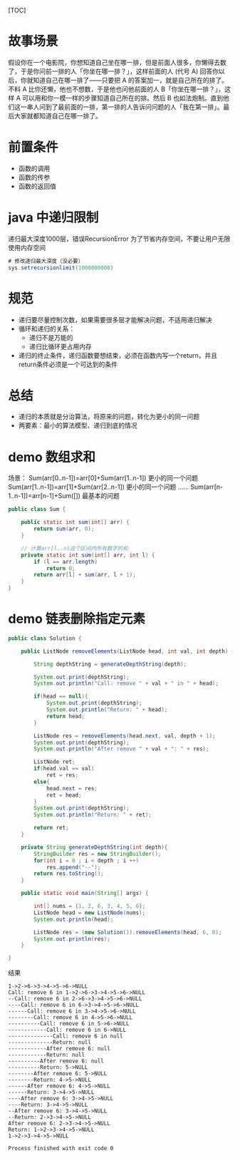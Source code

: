[TOC]

# 故事场景
假设你在一个电影院，你想知道自己坐在哪一排，但是前面人很多，你懒得去数了，于是你问前一排的人「你坐在哪一排？」，这样前面的人 (代号 A) 回答你以后，你就知道自己在哪一排了——只要把 A 的答案加一，就是自己所在的排了。不料 A 比你还懒，他也不想数，于是他也问他前面的人 B「你坐在哪一排？」，这样 A 可以用和你一模一样的步骤知道自己所在的排。然后 B 也如法炮制。直到他们这一串人问到了最前面的一排，第一排的人告诉问问题的人「我在第一排」。最后大家就都知道自己在哪一排了。

# 前置条件
+ 函数的调用
+ 函数的传参
+ 函数的返回值

# java 中递归限制
递归最大深度1000层，错误RecursionError
为了节省内存空间，不要让用户无限使用内存空间

```java
# 修改递归最大深度（没必要）
sys.setrecursionlimit(1000000000)
```

# 规范
+ 递归要尽量控制次数，如果需要很多层才能解决问题，不适用递归解决
+ 循环和递归的关系：
    + 递归不是万能的
    + 递归比循环更占用内存
+ 递归的终止条件，递归函数要想结束，必须在函数内写一个return，并且return条件必须是一个可达到的条件

# 总结
+ 递归的本质就是分治算法，将原来的问题，转化为更小的同一问题
+ 两要素：最小的算法模型、递归到底的情况

# demo 数组求和
场景：
Sum(arr[0..n-1])=arr[0]+Sum(arr[1..n-1]) 更小的同一个问题
Sum(arr[1..n-1])=arr[1]+Sum(arr[2..n-1]) 更小的同一个问题
......
Sum(arr[n-1..n-1])=arr[n-1]+Sum([]) 最基本的问题

```java
public class Sum {

    public static int sum(int[] arr) {
        return sum(arr, 0);
    }

    // 计算arr[l..n)这个区间内所有数字的和
    private static int sum(int[] arr, int l) {
        if (l == arr.length)
            return 0;
        return arr[l] + sum(arr, l + 1);
    }
}
```

# demo 链表删除指定元素
```java
public class Solution {

    public ListNode removeElements(ListNode head, int val, int depth) {

        String depthString = generateDepthString(depth);

        System.out.print(depthString);
        System.out.println("Call: remove " + val + " in " + head);

        if(head == null){
            System.out.print(depthString);
            System.out.println("Return: " + head);
            return head;
        }

        ListNode res = removeElements(head.next, val, depth + 1);
        System.out.print(depthString);
        System.out.println("After remove " + val + ": " + res);

        ListNode ret;
        if(head.val == val)
            ret = res;
        else{
            head.next = res;
            ret = head;
        }
        System.out.print(depthString);
        System.out.println("Return: " + ret);

        return ret;
    }

    private String generateDepthString(int depth){
        StringBuilder res = new StringBuilder();
        for(int i = 0 ; i < depth ; i ++)
            res.append("--");
        return res.toString();
    }

    public static void main(String[] args) {

        int[] nums = {1, 2, 6, 3, 4, 5, 6};
        ListNode head = new ListNode(nums);
        System.out.println(head);

        ListNode res = (new Solution()).removeElements(head, 6, 0);
        System.out.println(res);
    }

}
```
结果
```
1->2->6->3->4->5->6->NULL
Call: remove 6 in 1->2->6->3->4->5->6->NULL
--Call: remove 6 in 2->6->3->4->5->6->NULL
----Call: remove 6 in 6->3->4->5->6->NULL
------Call: remove 6 in 3->4->5->6->NULL
--------Call: remove 6 in 4->5->6->NULL
----------Call: remove 6 in 5->6->NULL
------------Call: remove 6 in 6->NULL
--------------Call: remove 6 in null
--------------Return: null
------------After remove 6: null
------------Return: null
----------After remove 6: null
----------Return: 5->NULL
--------After remove 6: 5->NULL
--------Return: 4->5->NULL
------After remove 6: 4->5->NULL
------Return: 3->4->5->NULL
----After remove 6: 3->4->5->NULL
----Return: 3->4->5->NULL
--After remove 6: 3->4->5->NULL
--Return: 2->3->4->5->NULL
After remove 6: 2->3->4->5->NULL
Return: 1->2->3->4->5->NULL
1->2->3->4->5->NULL

Process finished with exit code 0
```